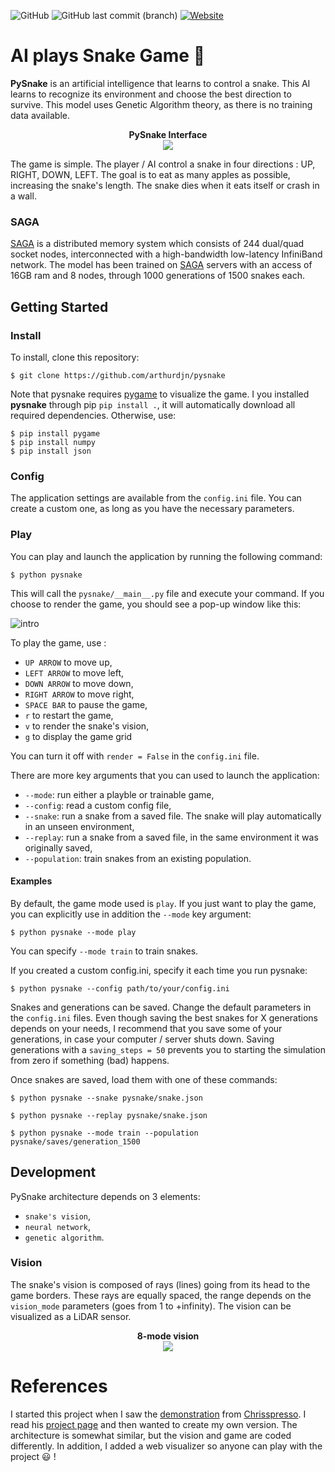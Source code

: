 ![GitHub](https://img.shields.io/github/license/arthurdjn/pysnake) ![GitHub last commit (branch)](https://img.shields.io/github/last-commit/arthurdjn/pysnake/master) 
[![Website](https://img.shields.io/website?url=http%3A%2F%2Farthurdujardin.com%2Fprojects%2Fsnake.html)](https://arthurdujardin.com/projects/snake.html)


# AI plays Snake Game :snake:


**PySnake** is an artificial intelligence that learns to control a snake. This AI learns to recognize its environment and choose the best direction to survive.
This model uses Genetic Algorithm theory, as there is no training data available.
<p align="center">
  <b>PySnake Interface</b><br>
  <img src="img/pysnake_ai.gif">
  <br>
</p>


The game is simple. The player / AI control a snake in four directions : UP, RIGHT, DOWN, LEFT. The goal is to eat as many apples as possible, increasing the snake's length.
The snake dies when it eats itself or crash in a wall.

### SAGA

[SAGA](https://documentation.sigma2.no/quick/saga.html) is a distributed memory system which consists of 244 dual/quad socket nodes, interconnected with a high-bandwidth low-latency InfiniBand network. The model has been trained on [SAGA](https://documentation.sigma2.no/quick/saga.html) servers with an access of 16GB ram and 8 nodes, through 1000 generations of 1500 snakes each.

## Getting Started

### Install

To install, clone this repository:

```
$ git clone https://github.com/arthurdjn/pysnake
```

Note that pysnake requires [pygame](https://www.pygame.org/news) to visualize the game.
I you installed **pysnake** through pip `pip install .`, it will automatically download all required dependencies. Otherwise, use:

```
$ pip install pygame
$ pip install numpy
$ pip install json
```

### Config

The application settings are available from the `config.ini` file. You can create a custom one, as long as you have the necessary parameters.
  

### Play

You can play and launch the application by running the following command:
```
$ python pysnake
```
This will call the `pysnake/__main__.py` file and execute your command.
If you choose to render the game, you should see a pop-up window like this:


![intro](img/pysnake_intro.png)

To play the game, use :
- `UP ARROW` to move up,
- `LEFT ARROW` to move left,
- `DOWN ARROW` to move down,
- `RIGHT ARROW` to move right,
- `SPACE BAR` to pause the game,
- `r` to restart the game,
- `v` to render the snake's vision,
- `g` to display the game grid


You can turn it off with `render = False` in the `config.ini` file.


There are more key arguments that you can used to launch the application:
- `--mode`: run either a playble or trainable game,
- `--config`: read a custom config file,
- `--snake`: run a snake from a saved file. The snake will play automatically in an unseen environment,
- `--replay`: run a snake from a saved file, in the same environment it was originally saved,
- `--population`: train snakes from an existing population.


#### Examples

By default, the game mode used is `play`.
If you just want to play the game, you can explicitly use in addition the `--mode` key argument:
```
$ python pysnake --mode play
```
You can specify `--mode train` to train snakes.

If you created a custom config.ini, specify it each time you run pysnake:
```
$ python pysnake --config path/to/your/config.ini
```

Snakes and generations can be saved. Change the default parameters in the `config.ini` files.
Even though saving the best snakes for X generations depends on your needs, I recommend that you save some of your generations, in case your computer / server shuts down. Saving generations with a `saving_steps = 50` prevents you to starting the simulation from zero if something (bad) happens.

Once snakes are saved, load them with one of these commands:

```
$ python pysnake --snake pysnake/snake.json
```

```
$ python pysnake --replay pysnake/snake.json
```

```
$ python pysnake --mode train --population pysnake/saves/generation_1500
```

## Development

PySnake architecture depends on 3 elements:
- `snake's vision`,
- `neural network`,
- `genetic algorithm`.

### Vision

The snake's vision is composed of rays (lines) going from its head to the game borders. These rays are equally spaced, the range depends on the `vision_mode` parameters (goes from 1 to +infinity). The vision can be visualized as a LiDAR sensor.

<p align="center">
  <b>8-mode vision</b><br>
  <img src="img/pysnake_vision.gif">
  <br>
</p>


# References

I started this project when I saw the [demonstration](https://www.youtube.com/watch?v=vhiO4WsHA6c) from [Chrisspresso](https://github.com/Chrispresso/SnakeAI).
I read his [project page](https://chrispresso.io/AI_Learns_To_Play_Snake) and then wanted to create my own version.
The architecture is somewhat similar, but the vision and game are coded differently. In addition, I added a web visualizer so anyone can play with the project :smiley: !
